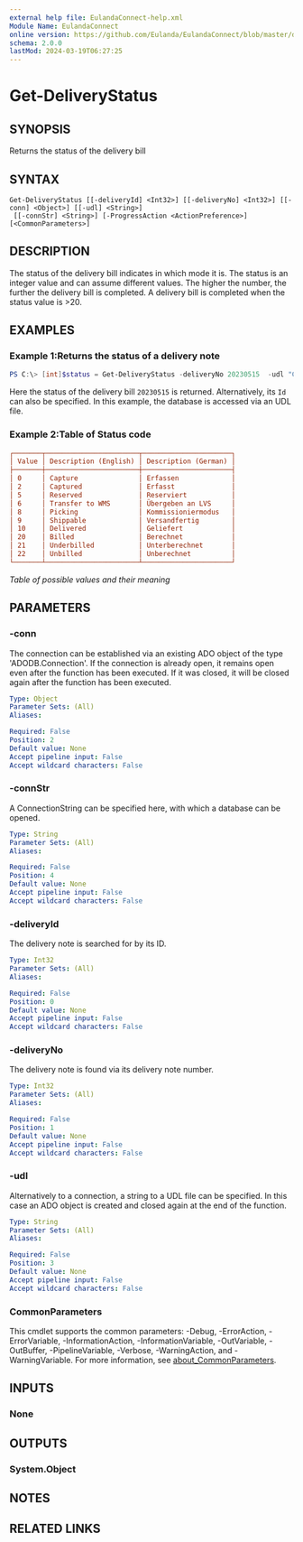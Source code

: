 ```yaml
---
external help file: EulandaConnect-help.xml
Module Name: EulandaConnect
online version: https://github.com/Eulanda/EulandaConnect/blob/master/docs/Get-DeliveryStatus.md
schema: 2.0.0
lastMod: 2024-03-19T06:27:25
---
```


# Get-DeliveryStatus

## SYNOPSIS
Returns the status of the delivery bill

## SYNTAX

```
Get-DeliveryStatus [[-deliveryId] <Int32>] [[-deliveryNo] <Int32>] [[-conn] <Object>] [[-udl] <String>]
 [[-connStr] <String>] [-ProgressAction <ActionPreference>] [<CommonParameters>]
```

## DESCRIPTION
The status of the delivery bill indicates in which mode it is. The status is an integer value and can assume different values. The higher the number, the further the delivery bill is completed. A delivery bill is completed when the status value is >20.

## EXAMPLES

### Example 1:Returns the status of a delivery note
```powershell
PS C:\> [int]$status = Get-DeliveryStatus -deliveryNo 20230515  -udl "C:\temp\Eulanda_1 JohnDoe.udl"
```

Here the status of the delivery bill `20230515` is returned. Alternatively, its `Id` can also be specified. In this example, the database is accessed via an UDL file.

### Example 2:Table of Status code

```ini
┌───────┬───────────────────────┬──────────────────────┐
│ Value │ Description (English) │ Description (German) │
├───────┼───────────────────────┼──────────────────────┤
│ 0     │ Capture               │ Erfassen             │
│ 2     │ Captured              │ Erfasst              │
│ 5     │ Reserved              │ Reserviert           │
│ 6     │ Transfer to WMS       │ Übergeben an LVS     │
│ 8     │ Picking               │ Kommissioniermodus   │
│ 9     │ Shippable             │ Versandfertig        │
│ 10    │ Delivered             │ Geliefert            │
│ 20    │ Billed                │ Berechnet            │
│ 21    │ Underbilled           │ Unterberechnet       │
│ 22    │ Unbilled              │ Unberechnet          │
└───────┴───────────────────────┴──────────────────────┘
```

*Table of possible values and their meaning*

## PARAMETERS

### -conn
The connection can be established via an existing ADO object of the type 'ADODB.Connection'. If the connection is already open, it remains open even after the function has been executed. If it was closed, it will be closed again after the function has been executed.

```yaml
Type: Object
Parameter Sets: (All)
Aliases:

Required: False
Position: 2
Default value: None
Accept pipeline input: False
Accept wildcard characters: False
```

### -connStr
A ConnectionString can be specified here, with which a database can be opened.

```yaml
Type: String
Parameter Sets: (All)
Aliases:

Required: False
Position: 4
Default value: None
Accept pipeline input: False
Accept wildcard characters: False
```

### -deliveryId
The delivery note is searched for by its ID.

```yaml
Type: Int32
Parameter Sets: (All)
Aliases:

Required: False
Position: 0
Default value: None
Accept pipeline input: False
Accept wildcard characters: False
```

### -deliveryNo
The delivery note is found via its delivery note number.

```yaml
Type: Int32
Parameter Sets: (All)
Aliases:

Required: False
Position: 1
Default value: None
Accept pipeline input: False
Accept wildcard characters: False
```

### -udl
Alternatively to a connection, a string to a UDL file can be specified. In this case an ADO object is created and closed again at the end of the function.

```yaml
Type: String
Parameter Sets: (All)
Aliases:

Required: False
Position: 3
Default value: None
Accept pipeline input: False
Accept wildcard characters: False
```


### CommonParameters
This cmdlet supports the common parameters: -Debug, -ErrorAction, -ErrorVariable, -InformationAction, -InformationVariable, -OutVariable, -OutBuffer, -PipelineVariable, -Verbose, -WarningAction, and -WarningVariable. For more information, see [about_CommonParameters](http://go.microsoft.com/fwlink/?LinkID=113216).

## INPUTS

### None

## OUTPUTS

### System.Object
## NOTES

## RELATED LINKS


